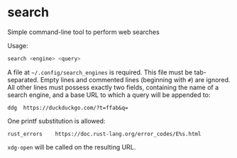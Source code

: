 # search

Simple command-line tool to perform web searches

Usage:
```sh
search <engine> <query>
```

A file at `~/.config/search_engines` is required. This file must be tab-separated. Empty lines
and commented lines (beginning with `#`) are ignored. All other lines must possess exactly two
fields, containing the name of a search engine, and a base URL to which a query will be
appended to:

```
ddg  https://duckduckgo.com/?t=ffab&q=
```

One printf substitution is allowed:

```
rust_errors    https://doc.rust-lang.org/error_codes/E%s.html
```

`xdg-open` will be called on the resulting URL.
